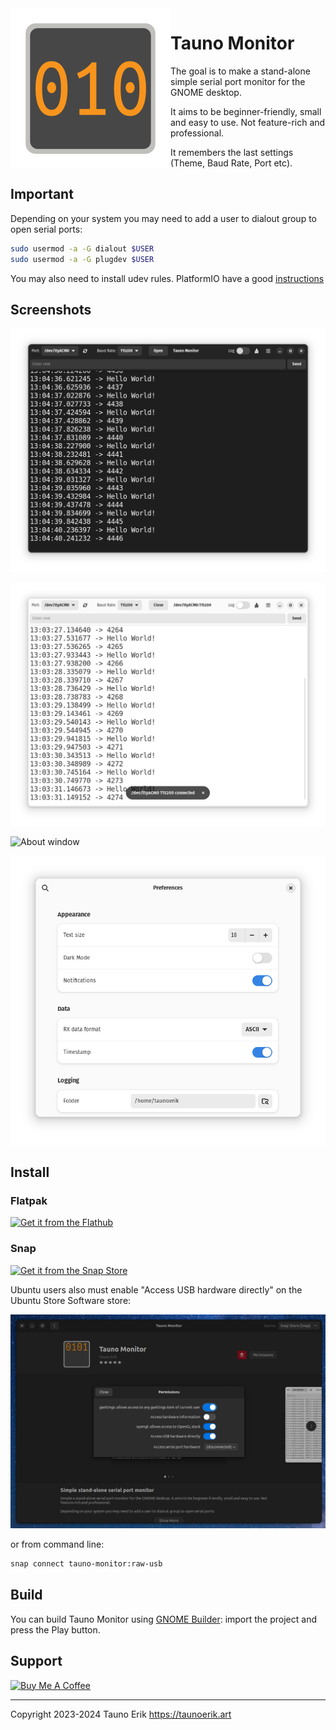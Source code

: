 <img src="https://raw.githubusercontent.com/taunoe/tauno-monitor/main/data/icons/hicolor/scalable/apps/art.taunoerik.tauno-monitor.svg" align="left">

# Tauno Monitor

The goal is to make a stand-alone simple serial port monitor for the GNOME desktop.

It aims to be beginner-friendly, small and easy to use. Not feature-rich and professional.

It remembers the last settings (Theme, Baud Rate, Port etc).

## Important

Depending on your system you may need to add a user to dialout group to open serial ports:

```bash
sudo usermod -a -G dialout $USER
sudo usermod -a -G plugdev $USER
```

You may also need to install udev rules. PlatformIO have a good [instructions](https://docs.platformio.org/en/latest/core/installation/udev-rules.html)

## Screenshots

![Dark mode](data/screenshots/dark.png)

![Light mode](data/screenshots/light.png)

![About window](data/screenshots/abot.png)

![Preferences window](data/screenshots/pref.png)

## Install

### Flatpak

[![Get it from the Flathub](https://dl.flathub.org/assets/badges/flathub-badge-en.png)](https://flathub.org/apps/art.taunoerik.tauno-monitor)

### Snap

[![Get it from the Snap Store](https://snapcraft.io/static/images/badges/en/snap-store-black.svg)](https://snapcraft.io/tauno-monitor)

Ubuntu users also must enable "Access USB hardware directly" on the Ubuntu Store Software store:

![Ubuntu premissions](data/screenshots/ubuntu_access_usb_directly.png)

or from command line:

```bash
snap connect tauno-monitor:raw-usb
```

## Build

You can build Tauno Monitor using [GNOME Builder](https://flathub.org/et/apps/org.gnome.Builder): import the project and press the Play button.

## Support

<a href="https://www.buymeacoffee.com/taunoerik" target="_blank"><img src="https://cdn.buymeacoffee.com/buttons/v2/default-yellow.png" alt="Buy Me A Coffee" style="height: 60px !important;width: 217px !important;" ></a>

 ___

Copyright 2023-2024 Tauno Erik https://taunoerik.art
